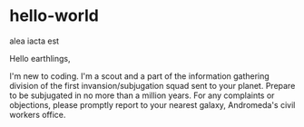 # hello-world
alea iacta est

Hello earthlings,

I'm new to coding. I'm a scout and a part of the information gathering division of the first invansion/subjugation squad sent to your planet.
Prepare to be subjugated in no more than a million years.
For any complaints or objections, please promptly report to your nearest galaxy, Andromeda's civil workers office.
